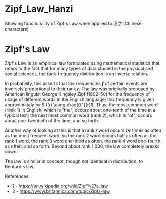 # Zipf_Law_Hanzi
Showing functionality of Zipf's Law when applied to 汉字 (Chinese characters)

# Zipf's Law 

Zipf's Law is an empirical law formulated using mathematical statistics that refers to the fact that for many types of data studied in the physical and social sciences, the rank-frequency distribution is an inverse relation. 

In probability, this asserts that the frequencies ***f*** of certain events are inversely proportional to their rank ***r***. The law was originally proposed by American linguist George Kingsley Zipf (1902–50) for the frequency of usage of different words in the English language; this frequency is given approximately by $ f(r) \cong \frac{0.1}{r}$. Thus, the most common word (rank 1) in English, which is "the", occurs about one-tenth of the time in a typical text; the next most common word (rank 2), which is "of", occurs about one-twentieth of the time; and so forth.

Another way of looking at this is that a rank ***r*** word occurs ***1/r*** times as often as the most frequent word, so the rank 2 word occurs half as often as the rank 1 word, the rank 3 word one-third as often, the rank 4 word one-fourth as often, and so forth. Beyond about rank 1,000, the law completely breaks down.

The law is similar in concept, though not identical in distribution, to Benford's law. 

References:

- 1 - https://en.wikipedia.org/wiki/Zipf%27s_law 
- 2 - https://www.britannica.com/topic/Zipfs-law 
